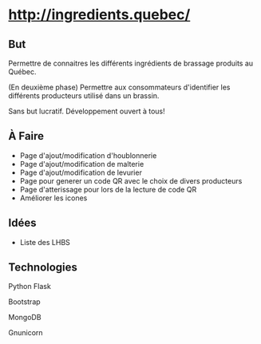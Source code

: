 # http://ingredients.quebec/

But
---

Permettre de connaitres les différents ingrédients
de brassage produits au Québec.

(En deuxième phase) Permettre aux consommateurs d'identifier
les différents producteurs utilisé dans un brassin.

Sans but lucratif. Développement ouvert à tous!

À Faire
-------

* Page d'ajout/modification d'houblonnerie
* Page d'ajout/modification de malterie
* Page d'ajout/modification de levurier
* Page pour generer un code QR avec le choix de divers
producteurs
* Page d'atterissage pour lors de la lecture de code QR
* Améliorer les icones

Idées
-----
* Liste des LHBS


Technologies
------------

Python Flask

Bootstrap

MongoDB

Gnunicorn
